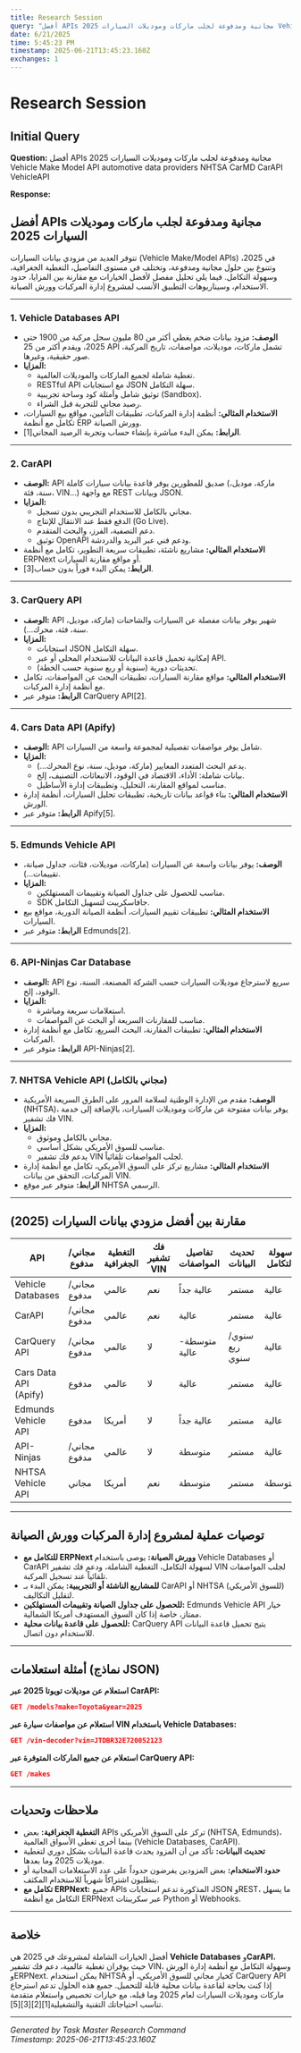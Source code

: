 ```yaml
---
title: Research Session
query: "أفضل APIs مجانية ومدفوعة لجلب ماركات وموديلات السيارات 2025 Vehicle Make Model API automotive data providers NHTSA CarMD CarAPI VehicleAPI"
date: 6/21/2025
time: 5:45:23 PM
timestamp: 2025-06-21T13:45:23.160Z
exchanges: 1
---
```


# Research Session

## Initial Query

**Question:** أفضل APIs مجانية ومدفوعة لجلب ماركات وموديلات السيارات 2025 Vehicle Make Model API automotive data providers NHTSA CarMD CarAPI VehicleAPI

**Response:**

## أفضل APIs مجانية ومدفوعة لجلب ماركات وموديلات السيارات 2025

تتوفر العديد من مزودي بيانات السيارات (Vehicle Make/Model APIs) في 2025، وتتنوع بين حلول مجانية ومدفوعة، وتختلف في مستوى التفاصيل، التغطية الجغرافية، وسهولة التكامل. فيما يلي تحليل مفصل لأفضل الخيارات مع مقارنة بين المزايا، حدود الاستخدام، وسيناريوهات التطبيق الأنسب لمشروع إدارة المركبات وورش الصيانة.

---

### **1. Vehicle Databases API**

- **الوصف:** مزود بيانات ضخم يغطي أكثر من 80 مليون سجل مركبة من 1900 حتى 2025، ويقدم أكثر من 25 API تشمل ماركات، موديلات، مواصفات، تاريخ المركبة، صور حقيقية، وغيرها.
- **المزايا:**
  - تغطية شاملة لجميع الماركات والموديلات العالمية.
  - RESTful API مع استجابات JSON سهلة التكامل.
  - توثيق شامل وأمثلة كود وساحة تجريبية (Sandbox).
  - رصيد مجاني للتجربة قبل الشراء.
- **الاستخدام المثالي:** أنظمة إدارة المركبات، تطبيقات التأمين، مواقع بيع السيارات، تكامل مع أنظمة ERP وورش الصيانة.
- **الرابط:** يمكن البدء مباشرة بإنشاء حساب وتجربة الرصيد المجاني[1].

---

### **2. CarAPI**

- **الوصف:** API صديق للمطورين يوفر قاعدة بيانات سيارات كاملة (ماركة، موديل، سنة، فئة، VIN...) مع واجهة REST وبيانات JSON.
- **المزايا:**
  - مجاني بالكامل للاستخدام التجريبي بدون تسجيل.
  - الدفع فقط عند الانتقال للإنتاج (Go Live).
  - دعم التصفية، الفرز، والبحث المتقدم.
  - توثيق OpenAPI ودعم فني عبر البريد والدردشة.
- **الاستخدام المثالي:** مشاريع ناشئة، تطبيقات سريعة التطوير، تكامل مع أنظمة ERPNext أو مواقع مقارنة السيارات.
- **الرابط:** يمكن البدء فوراً بدون حساب[3].

---

### **3. CarQuery API**

- **الوصف:** API شهير يوفر بيانات مفصلة عن السيارات والشاحنات (ماركة، موديل، سنة، فئة، محرك...).
- **المزايا:**
  - استجابات JSON سهلة التكامل.
  - إمكانية تحميل قاعدة البيانات للاستخدام المحلي أو عبر API.
  - تحديثات دورية (سنوية أو ربع سنوية حسب الخطة).
- **الاستخدام المثالي:** مواقع مقارنة السيارات، تطبيقات البحث عن المواصفات، تكامل مع أنظمة إدارة المركبات.
- **الرابط:** متوفر عبر CarQuery API[2].

---

### **4. Cars Data API (Apify)**

- **الوصف:** API شامل يوفر مواصفات تفصيلية لمجموعة واسعة من السيارات.
- **المزايا:**
  - يدعم البحث المتعدد المعايير (ماركة، موديل، سنة، نوع المحرك...).
  - بيانات شاملة: الأداء، الاقتصاد في الوقود، الانبعاثات، التصنيف، إلخ.
  - مناسب لمواقع المقارنة، التحليل، وتطبيقات إدارة الأساطيل.
- **الاستخدام المثالي:** بناء قواعد بيانات تاريخية، تطبيقات تحليل السيارات، أنظمة إدارة الورش.
- **الرابط:** متوفر عبر Apify[5].

---

### **5. Edmunds Vehicle API**

- **الوصف:** يوفر بيانات واسعة عن السيارات (ماركات، موديلات، فئات، جداول صيانة، تقييمات...).
- **المزايا:**
  - مناسب للحصول على جداول الصيانة وتقييمات المستهلكين.
  - SDK جافاسكريبت لتسهيل التكامل.
- **الاستخدام المثالي:** تطبيقات تقييم السيارات، أنظمة الصيانة الدورية، مواقع بيع السيارات.
- **الرابط:** متوفر عبر Edmunds[2].

---

### **6. API-Ninjas Car Database**

- **الوصف:** API سريع لاسترجاع موديلات السيارات حسب الشركة المصنعة، السنة، نوع الوقود، إلخ.
- **المزايا:**
  - استعلامات سريعة ومباشرة.
  - مناسب للمقارنات السريعة أو البحث عن المواصفات.
- **الاستخدام المثالي:** تطبيقات المقارنة، البحث السريع، تكامل مع أنظمة إدارة المركبات.
- **الرابط:** متوفر عبر API-Ninjas[2].

---

### **7. NHTSA Vehicle API (مجاني بالكامل)**

- **الوصف:** مقدم من الإدارة الوطنية لسلامة المرور على الطرق السريعة الأمريكية (NHTSA)، يوفر بيانات مفتوحة عن ماركات وموديلات السيارات، بالإضافة إلى خدمة فك تشفير VIN.
- **المزايا:**
  - مجاني بالكامل وموثوق.
  - مناسب للسوق الأمريكي بشكل أساسي.
  - يدعم فك تشفير VIN لجلب المواصفات تلقائياً.
- **الاستخدام المثالي:** مشاريع تركز على السوق الأمريكي، تكامل مع أنظمة إدارة المركبات، التحقق من بيانات VIN.
- **الرابط:** متوفر عبر موقع NHTSA الرسمي.

---

## مقارنة بين أفضل مزودي بيانات السيارات (2025)

| API                  | مجاني/مدفوع      | التغطية الجغرافية | فك تشفير VIN | تفاصيل المواصفات | تحديث البيانات | سهولة التكامل |
|----------------------|------------------|-------------------|--------------|------------------|----------------|---------------|
| Vehicle Databases    | مجاني/مدفوع      | عالمي             | نعم          | عالية جداً       | مستمر          | عالية         |
| CarAPI               | مجاني/مدفوع      | عالمي             | نعم          | عالية            | مستمر          | عالية         |
| CarQuery API         | مجاني/مدفوع      | عالمي             | لا           | متوسطة-عالية     | سنوي/ربع سنوي  | عالية         |
| Cars Data API (Apify)| مدفوع            | عالمي             | لا           | عالية            | مستمر          | عالية         |
| Edmunds Vehicle API  | مدفوع            | أمريكا            | لا           | عالية جداً       | مستمر          | عالية         |
| API-Ninjas           | مجاني/مدفوع      | عالمي             | لا           | متوسطة           | مستمر          | عالية         |
| NHTSA Vehicle API    | مجاني            | أمريكا            | نعم          | متوسطة           | مستمر          | متوسطة        |

---

## توصيات عملية لمشروع إدارة المركبات وورش الصيانة

- **للتكامل مع ERPNext وورش الصيانة:** يوصى باستخدام Vehicle Databases أو CarAPI لسهولة التكامل، التغطية الشاملة، ودعم فك تشفير VIN لجلب المواصفات تلقائياً عند تسجيل المركبة.
- **للمشاريع الناشئة أو التجريبية:** يمكن البدء بـ CarAPI أو NHTSA (للسوق الأمريكي) لتقليل التكاليف.
- **للحصول على جداول الصيانة وتقييمات المستهلكين:** Edmunds Vehicle API خيار ممتاز، خاصة إذا كان السوق المستهدف أمريكا الشمالية.
- **للحصول على قاعدة بيانات محلية:** CarQuery API يتيح تحميل قاعدة البيانات للاستخدام دون اتصال.

---

## أمثلة استعلامات (نماذج JSON)

**استعلام عن موديلات تويوتا 2025 عبر CarAPI:**
```json
GET /models?make=Toyota&year=2025
```

**استعلام عن مواصفات سيارة عبر VIN باستخدام Vehicle Databases:**
```json
GET /vin-decoder?vin=JTDBR32E720052123
```

**استعلام عن جميع الماركات المتوفرة عبر CarQuery API:**
```json
GET /makes
```

---

## ملاحظات وتحديات

- **التغطية الجغرافية:** بعض APIs تركز على السوق الأمريكي (NHTSA, Edmunds)، بينما أخرى تغطي الأسواق العالمية (Vehicle Databases, CarAPI).
- **تحديث البيانات:** تأكد من أن المزود يحدث قاعدة البيانات بشكل دوري لتغطية موديلات 2025 وما بعدها.
- **حدود الاستخدام:** بعض المزودين يفرضون حدوداً على عدد الاستعلامات المجانية أو يتطلبون اشتراكاً شهرياً للاستخدام المكثف.
- **تكامل مع ERPNext:** جميع APIs المذكورة تدعم استجابات JSON وREST، ما يسهل التكامل مع أنظمة ERPNext عبر سكريبتات Python أو Webhooks.

---

## خلاصة

أفضل الخيارات الشاملة لمشروعك في 2025 هي **Vehicle Databases** و**CarAPI**، حيث يوفران تغطية عالمية، دعم فك تشفير VIN، وسهولة التكامل مع أنظمة إدارة الورش وERPNext. يمكن استخدام NHTSA كخيار مجاني للسوق الأمريكي، أو CarQuery API إذا كنت بحاجة لقاعدة بيانات محلية قابلة للتحميل. جميع هذه الحلول تدعم استرجاع ماركات وموديلات السيارات لعام 2025 وما قبله، مع خيارات تخصيص واستعلام متقدمة تناسب احتياجاتك التقنية والتشغيلية[1][2][3][5].


---

*Generated by Task Master Research Command*  
*Timestamp: 2025-06-21T13:45:23.160Z*
